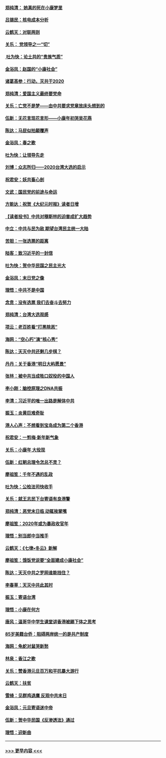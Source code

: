 #### [郑纯清： 她真的死在小康梦里](../pages/nsc993/n11806623.md?t=01210301) 
#### [吕锡民：核电成本分析](../pages/nsc993/n11806284.md?t=01210301) 
#### [云鹤天：对联两则](../pages/nsc993/n11805957.md?t=01210301) 
#### [关乐： 党领导之一“切”](../pages/nsc993/n11804505.md?t=01210301) 
#### [ 吐为快：论土共的“贵族气质”](../pages/nsc993/n11804490.md?t=01210301) 
#### [金浴凤：赵国的“小康社会”](../pages/nsc993/n11804452.md?t=01210301) 
#### [诸葛高参：行动，灭共于2020](../pages/nsc993/n11804120.md?t=01210301) 
#### [郑纯清：爱国主义最终要党命](../pages/nsc993/n11802197.md?t=01210301) 
#### [关乐：亡党不是梦——由中共要求党章放床头想到的](../pages/nsc993/n11802156.md?t=01210301) 
#### [伍新：无花言现花言形——小康年初哭吴花燕](../pages/nsc993/n11800044.md?t=01210301) 
#### [陈达：马屁似拍颠覆声](../pages/nsc993/n11800010.md?t=01210301) 
#### [金浴凤：春之歌](../pages/nsc993/n11797687.md?t=01210301) 
#### [吐为快：让领导先走](../pages/nsc993/n11797512.md?t=01210301) 
#### [刘博：众志所归——2020台湾大选的启示](../pages/nsc993/n11796878.md?t=01210301) 
#### [祝君安：妖共畜心剖](../pages/nsc993/n11794273.md?t=01210301) 
#### [文武：国民党的前途与命运](../pages/nsc993/n11794198.md?t=01210301) 
#### [方能达：祝贺《大纪元时报》读者日增](../pages/nsc993/n11793807.md?t=01210301) 
#### [【读者投书】中共对穆斯林的迫害成扩大趋势](../pages/nsc993/n11791371.md?t=01210301) 
#### [中立：中共与民为敌 期望台湾民主统一大陆](../pages/nsc993/n11790392.md?t=01210301) 
#### [苦胆：一张选票的距离](../pages/nsc993/n11788914.md?t=01210301) 
#### [陆客：致习近平的一封信](../pages/nsc993/n11788867.md?t=01210301) 
#### [吐为快：贺中华民国之民主光大](../pages/nsc993/n11788618.md?t=01210301) 
#### [金浴凤：末日党之像](../pages/nsc993/n11787475.md?t=01210301) 
#### [理悟：中共不是中国](../pages/nsc993/n11787463.md?t=01210301) 
#### [念贲：没有选票  我们去奋斗去努力](../pages/nsc993/n11787398.md?t=01210301) 
#### [郑纯清：台湾大选观感](../pages/nsc993/n11786210.md?t=01210301) 
#### [项云：老百姓看“打黑除恶”](../pages/nsc993/n11785398.md?t=01210301) 
#### [海网：“空心朽”演“核心秀”](../pages/nsc993/n11783874.md?t=01210301) 
#### [陈达：天灭中共还剩几步棋？](../pages/nsc993/n11783719.md?t=01210301) 
#### [丹丹：关于香港“明日大屿愿景”](../pages/nsc993/n11783273.md?t=01210301) 
#### [张林：被中共当成牲口奴役的中国人](../pages/nsc993/n11782397.md?t=01210301) 
#### [李小刚：脑控原理之DNA共振](../pages/nsc993/n11780962.md?t=01210301) 
#### [李清：习近平的唯一出路是解体中共](../pages/nsc993/n11780866.md?t=01210301) 
#### [振玉：炎黄巨难奇耻](../pages/nsc993/n11779632.md?t=01210301) 
#### [港人心声：不想看到宝岛成为第二个香港](../pages/nsc993/n11778817.md?t=01210301) 
#### [祝君安：一剪梅‧新年新气象](../pages/nsc993/n11776340.md?t=01210301) 
#### [关乐：小康年 大役现](../pages/nsc993/n11774213.md?t=01210301) 
#### [伍新：红朝总理令怎总不灵？](../pages/nsc993/n11770813.md?t=01210301) 
#### [廖祖笙：千年不遇的乱政](../pages/nsc993/n11770373.md?t=01210301) 
#### [吐为快：公检法司快收手](../pages/nsc993/n11770359.md?t=01210301) 
#### [关乐：就王志民下台寄语有良港警](../pages/nsc993/n11769903.md?t=01210301) 
#### [郑纯清：恶党末日临 动辄挨掌嘴](../pages/nsc993/n11769356.md?t=01210301) 
#### [廖祖笙：2020年或为暴政收官年](../pages/nsc993/n11768216.md?t=01210301) 
#### [理悟：别当郎中当推手](../pages/nsc993/n11768243.md?t=01210301) 
#### [云鹤天：《七律▪冬云》新解](../pages/nsc993/n11768204.md?t=01210301) 
#### [廖祖笙：饿饭党说要“全面建成小康社会”](../pages/nsc993/n11767482.md?t=01210301) 
#### [陈达：天灭中共之罗网谁能挡住？](../pages/nsc993/n11767465.md?t=01210301) 
#### [李春草：天灭中共此其时](../pages/nsc993/n11767452.md?t=01210301) 
#### [振玉：寄语台湾](../pages/nsc993/n11767432.md?t=01210301) 
#### [理悟：小康在何方](../pages/nsc993/n11767394.md?t=01210301) 
#### [唐风：温哥华中学生课堂讲香港被踢下体之思考](../pages/nsc993/n11766848.md?t=01210301) 
#### [85岁美籍台侨：阻碍两岸统一的是共产制度](../pages/nsc993/n11765043.md?t=01210301) 
#### [海网：龟蛇对鼠哭新愁](../pages/nsc993/n11764895.md?t=01210301) 
#### [林泉：香江之歌](../pages/nsc993/n11764415.md?t=01210301) 
#### [关乐：赞香港元旦百万和平抗暴大游行](../pages/nsc993/n11764382.md?t=01210301) 
#### [云鹤天：扶贫](../pages/nsc993/n11764245.md?t=01210301) 
#### [雪绮：见群鸡退鹰  反观中共末日](../pages/nsc993/n11762112.md?t=01210301) 
#### [金浴凤：元旦寄语迷中帝](../pages/nsc993/n11761788.md?t=01210301) 
#### [伍新：贺中华民国《反渗透法》通过](../pages/nsc993/n11761994.md?t=01210301) 
#### [理悟：迎新曲](../pages/nsc993/n11761152.md?t=01210301) 

----
#### [ >>> 更早内容 <<< ](../indexes/nsc993-earlier.md)
